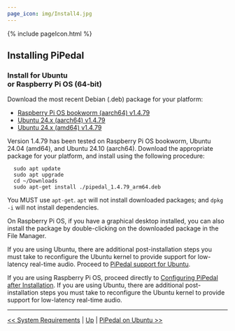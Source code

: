 ```yaml
---
page_icon: img/Install4.jpg
---
```


{% include pageIcon.html %}


## Installing PiPedal


### Install for Ubuntu <br/>or Raspberry Pi OS (64-bit)


Download the most recent Debian (.deb) package for your platform:

- [Raspberry Pi OS bookworm (aarch64) v1.4.79](https://github.com/rerdavies/pipedal/releases/download/v1.4.79/pipedal_1.4.79_arm64.deb)
- [Ubuntu 24.x (aarch64) v1.4.79](https://github.com/rerdavies/pipedal/releases/download/v1.4.79/pipedal_1.4.79_arm64.deb)
- [Ubuntu 24.x (amd64) v1.4.79](https://github.com/rerdavies/pipedal/releases/download/v1.4.79/pipedal_1.4.79_amd64.deb)


Version 1.4.79 has been tested on Raspberry Pi OS bookworm, Ubuntu 24.04 (amd64), and Ubuntu 24.10 (aarch64). Download the appropriate package for your platform, and install using the following procedure:

```
  sudo apt update
  sudo apt upgrade
  cd ~/Downloads  
  sudo apt-get install ./pipedal_1.4.79_arm64.deb 
```
You MUST use `apt-get`. `apt` will not install downloaded packages; and `dpkg -i` will not install dependencies. 

On Raspberry Pi OS, if you have a graphical desktop installed, you can also install the package by double-clicking on the downloaded package in the File Manager.

If you are using Ubuntu, there are additional post-installation steps you must take to reconfigure the Ubuntu kernel to 
provide support for low-latency real-time audio. Proceed to [PiPedal support for Ubuntu](Ubuntu.md).

If you are using Raspberry Pi OS, proceed directly to [Configuring PiPedal after Installation](Configuring.md). If 
you are using Ubuntu, there are additional post-installation steps you must take to reconfigure the Ubuntu kernel 
to provide support for low-latency real-time audio. 


--------
[<< System Requirements](SystemRequirements.md) | [Up](Documentation.md) | [PiPedal on Ubuntu >>](Ubuntu.md)
